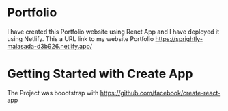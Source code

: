 # Portfolio
I have created this Portfolio website using React App and I have deployed it using Netlify. This a URL link to my website Portfolio https://sprightly-malasada-d3b926.netlify.app/ 
# Getting Started with Create App
The Project was boootstrap with https://github.com/facebook/create-react-app 
